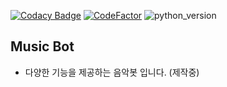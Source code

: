 [![Codacy Badge](https://app.codacy.com/project/badge/Grade/e32ee51bddaa4c9ca7fbb4c056576d91)](https://www.codacy.com/manual/gunyu1019/Music-Bot?utm_source=github.com&amp;utm_medium=referral&amp;utm_content=gunyu1019/Music-Bot&amp;utm_campaign=Badge_Grade)
[![CodeFactor](https://www.codefactor.io/repository/github/gunyu1019/music-bot/badge)](https://www.codefactor.io/repository/github/gunyu1019/music-bot)
![python_version](https://img.shields.io/badge/python-3.8-3776AB?style=flat&logo=python&logoColor=ffffff)<br/>
## Music Bot
- 다양한 기능을 제공하는 음악봇 입니다. (제작중)